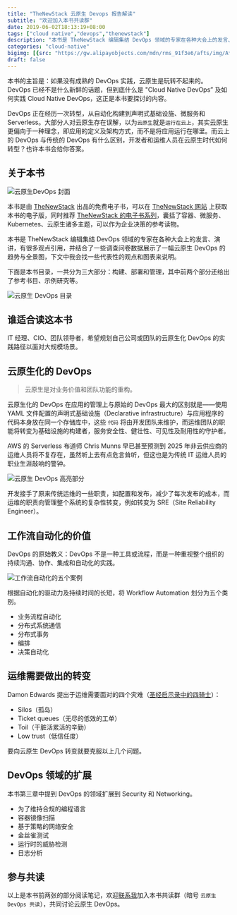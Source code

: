 ```yaml
---
title: "TheNewStack 云原生 Devops 报告解读"
subtitle: "欢迎加入本书共读群"
date: 2019-06-02T18:13:19+08:00
tags: ["cloud native","devops","thenewstack"]
description: "本书是 TheNewStack 编辑集结 DevOps 领域的专家在各种大会上的发言、演讲，有很多观点引用，并结合了一些调查问卷数据展示了一幅云原生 DevOps 的趋势与全景图，本文中我会找一些代表性的观点和图表来说明。"
categories: "cloud-native"
bigimg: [{src: "https://gw.alipayobjects.com/mdn/rms_91f3e6/afts/img/A*olCyTqe3ASoAAAAAAAAAAABkARQnAQ", desc: "Cover of the book Guide to Cloud Native DevOps"}]
draft: false
---
```


本书的主旨是：如果没有成熟的 DevOps 实践，云原生是玩转不起来的。DevOps 已经不是什么新鲜的话题，但到底什么是 "Cloud Native DevOps” 及如何实践 Cloud Native DevOps，这正是本书要探讨的内容。

DevOps 正在经历一次转型，从自动化构建到声明式基础设施、微服务和 Serverless。大部分人对云原生存在误解，以为`云原生`就是`运行在云上`，其实云原生更偏向于一种理念，即应用的定义及架构方式，而不是将应用运行在哪里。而云上的 DevOps 与传统的 DevOps 有什么区别，开发者和运维人员在云原生时代如何转型？也许本书会给你答案。

## 关于本书

![云原生DevOps 封面](https://gw.alipayobjects.com/mdn/rms_91f3e6/afts/img/A*e_KzSpKFnpUAAAAAAAAAAABkARQnAQ)

本书是由 [TheNewStack](https://thenewstack.com) 出品的免费电子书，可以在 [TheNewStack 网站](https://thenewstack.io/ebooks/devops/cloud-native-devops-2019/) 上获取本书的电子版，同时推荐 [TheNewStack 的电子书系列](https://thenewstack.io/ebooks)，囊括了容器、微服务、Kubernetes、云原生诸多主题，可以作为企业决策的参考读物。

本书是 TheNewStack 编辑集结 DevOps 领域的专家在各种大会上的发言、演讲，有很多观点引用，并结合了一些调查问卷数据展示了一幅云原生 DevOps 的趋势与全景图，下文中我会找一些代表性的观点和图表来说明。

下面是本书目录，一共分为三大部分：构建、部署和管理，其中前两个部分还给出了参考书目、示例研究等。

![云原生 DevOps 目录](https://gw.alipayobjects.com/mdn/rms_91f3e6/afts/img/A*rORSQID9zM0AAAAAAAAAAABkARQnAQ)

## 谁适合读这本书

IT 经理、CIO、团队领导者，希望规划自己公司或团队的云原生化 DevOps 的实践路径以面对大规模场景。

## 云原生化的 DevOps

> 云原生是对业务价值和团队功能的重构。

云原生化的 DevOps 在应用的管理上与原始的 DevOps 最大的区别就是——使用 YAML 文件配置的声明式基础设施（Declarative infrastructure）与应用程序的代码本身放在同一个存储库中，这些 `代码` 将由开发团队来维护，而运维团队的职能将转变为基础设施的构建者，服务安全性、健壮性、可见性及耐用性的守护者。

AWS 的 Serverless 布道师 Chris Munns 早已甚至预测到 2025 年非云供应商的运维人员将不复存在，虽然听上去有点危言耸听，但这也是为传统 IT 运维人员的职业生涯敲响的警钟。

![云原生 DevOps 高亮部分](https://gw.alipayobjects.com/mdn/rms_91f3e6/afts/img/A*9uY4QKqehB0AAAAAAAAAAABkARQnAQ)

开发接手了原来传统运维的一些职责，如配置和发布，减少了每次发布的成本，而运维的职责向管理整个系统的复杂性转变，例如转变为 SRE（Site Reliability Engineer）。	

## 工作流自动化的价值

DevOps 的原始教义：DevOps 不是一种工具或流程，而是一种重视整个组织的持续沟通、协作、集成和自动化的实践。

![工作流自动化的五个案例](https://gw.alipayobjects.com/mdn/rms_91f3e6/afts/img/A*qZGBRquxV5kAAAAAAAAAAABkARQnAQ)

根据自动化的驱动力及持续时间的长短，将 Workflow Automation 划分为五个类别。

- 业务流程自动化
- 分布式系统通信
- 分布式事务
- 编排
- 决策自动化

## 运维需要做出的转变

Damon Edwards 提出于运维需要面对的四个灾难（[圣经启示录中的四骑士](https://zh.wikipedia.org/wiki/启示录中的四骑士)）：

- Silos（孤岛）
- Ticket queues（无尽的低效的工单）
- Toil（干脏活累活的辛勤）
- Low trust（低信任度）

要向云原生 DevOps 转变就要克服以上几个问题。

## DevOps 领域的扩展

本书第三章中提到 DevOps 的领域扩展到 Security 和 Networking。

- 为了维持合规的编程语言
- 容器镜像扫描
- 基于策略的网络安全
- 金丝雀测试
- 运行时的威胁检测
- 日志分析

## 参与共读

以上是本书前两张的部分阅读笔记，欢迎[联系我](https://jimmysong.io/about)加入本书共读群（暗号 `云原生 DevOps 共读`），共同讨论云原生 DevOps。